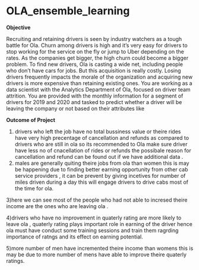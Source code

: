 # OLA_ensemble_learning

**Objective**

Recruiting and retaining drivers is seen by industry watchers as a tough battle for Ola. Churn among drivers is high and it’s very easy for drivers to stop working for the service on the fly or jump to Uber depending on the rates.
As the companies get bigger, the high churn could become a bigger problem. To find new drivers, Ola is casting a wide net, including people who don’t have cars for jobs. But this acquisition is really costly. Losing drivers frequently impacts the morale of the organization and acquiring new drivers is more expensive than retaining existing ones.
You are working as a data scientist with the Analytics Department of Ola, focused on driver team attrition. You are provided with the monthly information for a segment of drivers for 2019 and 2020 and tasked to predict whether a driver will be leaving the company or not based on their attributes like

**Outcome of Project**

1) drivers who left the job have no total bussiness value or theire rides have very high precentage of cancellation and refunds as compared to drivers who are still in ola so its recommended to Ola make sure driver have less no of cnacellation of rides or refunds the possibale reason for cancellation and refund can be found out if we have additional data .
2) males are generally quiting theire jobs from ola than women this is may be happening due to finding better earning opportunity from other cab service providers , it can be prevent by giving incetives for number of miles driven during a day this will engage drivers to drive cabs most of the time for ola.

3)here we can see most of the people who had not able to incresed theire income are the ones who are leaving ola .

4)drivers who have no improvement in quaterly rating are more likely to leave ola , quaterly rating plays important role in earning of the driver  hence ola must have conduct some training sessions and train them ragrding importance of  ratngs and its effect on earning potential.

5)more number of men have incremented theire income than womens this is may be due to more number of mens have able to improve theire quaterly ratings.
